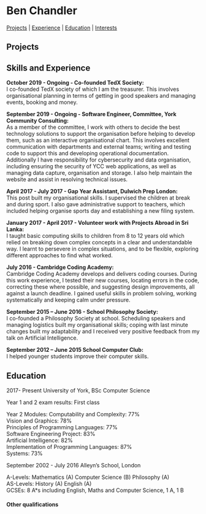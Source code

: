 # Ben Chandler

[Projects](#projects) | [Experience](#experience) | [Education](#education) | [Interests](#interests)

## Projects


## Skills and Experience

**October 2019 - Ongoing - Co-founded TedX Society:** <br>
I co-founded TedX society of which I am the treasurer. This involves organisational planning in terms of getting in good speakers and managing events, booking and money.

**September 2019 - Ongoing - Software Engineer, Committee, York Community Consulting:** <br>
As a member of the committee, I work with others to decide the best technology solutions to support the organisation before helping to develop them, such as an interactive organisational chart. This involves excellent communication with departments and external teams; writing and testing code to support this and developing operational documentation. Additionally I have responsibility for cybersecurity and data organisation, including ensuring the security of YCC web applications, as well as managing data capture, organisation and storage. I also help maintain the website and assist in resolving technical issues.

**April 2017 - July 2017 - Gap Year Assistant, Dulwich Prep London:** <br>
This post built my organisational skills. I supervised the children at break and during sport. I also gave administrative support to teachers, which included helping organise sports day and establishing a new filing system.

**January 2017 - April 2017 - Volunteer work with Projects Abroad in Sri Lanka:** <br>
I taught basic computing skills to children from 8 to 12 years old which relied on breaking down complex concepts in a clear and understandable way. I learnt to persevere in complex situations, and to be flexible, exploring different approaches to find what worked. 

**July 2016 - Cambridge Coding Academy:** <br>
Cambridge Coding Academy develops and delivers coding courses. During this work experience, I tested their new courses, locating errors in the code, correcting these where possible, and suggesting design improvements, all against a launch deadline. I gained useful skills in problem solving, working systematically and keeping calm under pressure.

**September 2015 – June 2016 -  School Philosophy Society:** <br>
I co-founded a Philosophy Society at school. Scheduling speakers and managing logistics built my organisational skills; coping with last minute changes built my adaptability and I received very positive feedback from my talk on Artificial Intelligence.

**September 2012 – June 2015  School Computer Club:** <br>
I helped younger students improve their computer skills. 


## Education

2017- Present	 University of York, BSc Computer Science 

Year 1 and 2 exam results: First class

Year 2 Modules:
Computability and Complexity:			77% <br>
Vision and Graphics:				78% <br>
Principles of Programming Languages:		77% <br>
Software Engineering Project:			83% <br>
Artificial Intelligence:				82% <br>
Implementation of Programming Languages:	87% <br>
Systems:						          73% <br>

September 2002 - July 2016	Alleyn’s School, London 


A-Levels:  Mathematics (A) Computer Science (B) Philosophy (A) <br>
AS-Levels:  History	 (A) English (A) <br>
GCSEs: 8 A*s including English, Maths and Computer Science, 1 A, 1 B


#### Other qualifications
